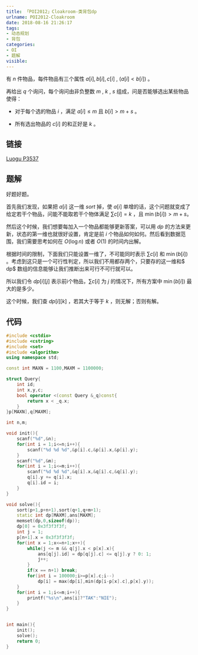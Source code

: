 ```yaml
---
title: 「POI2012」Cloakroom-类背包dp
urlname: POI2012-Cloakroom
date: 2018-08-16 21:26:17
tags:
- 动态规划
- 背包
categories: 
- OI
- 题解
visible:
---
```


有 $n$ 件物品，每件物品有三个属性 $a[i], b[i], c[i]$ , $(a[i] < b[i])$ 。

再给出 $q$ 个询问，每个询问由非负整数 $m$ , $k$ , $s$ 组成，问是否能够选出某些物品使得：

+ 对于每个选的物品 $i$ ，满足 $a[i] \leq m$ 且 $b[i]>m+s$ 。

+ 所有选出物品的 $c[i]$ 的和正好是 $k$ 。

<!-- more -->

## 链接

[Luogu P3537](https://www.luogu.org/problemnew/show/P3537)

## 题解

好题好题。

首先我们发现，如果把 $a[i]$ 这一维 $sort$ 掉，使 $a[i]$ 单增的话，这个问题就变成了给定若干个物品，问能不能取若干个物体满足 $\sum c[i] = k$ ，且 $\min(b[i]) > m + s$。

然后这个时候，我们想要每加入一个物品都能够更新答案，可以用 $dp$ 的方法来更新，状态的第一维也就很好设置，肯定是前 $i$ 个物品如何如何。然后看到数据范围，我们需要思考如何在 $O(\log n)$ 或者 $O(1)$ 的时间内出解。

根据时间的限制，下面我们只能设置一维了，不可能同时表示 $\sum c[i]$ 和 $\min(b[i])$ 。考虑到这只是一个可行性判定，所以我们不用都存两个，只要存的这一维和$ dp$ 数组的信息能够让我们推断出来可行不可行就可以。

所以我们令 $dp[i][j]$ 表示前i个物品，$\sum c[i]$ 为 $j$ 的情况下，所有方案中 $\min(b[i])$ 最大的是多少。

这个时候，我们查 $dp[i][k]$ ，若其大于等于 $k$ ，则无解；否则有解。

## 代码


```cpp
#include <cstdio>
#include <cstring>
#include <set>
#include <algorithm>
using namespace std;

const int MAXN = 1100,MAXM = 1100000;

struct Query{
    int id;
    int x,y,c;
    bool operator <(const Query &_q)const{
        return x < _q.x;
    }
}p[MAXN],q[MAXM];

int n,m;

void init(){
    scanf("%d",&n);
    for(int i = 1;i<=n;i++){
        scanf("%d %d %d",&p[i].c,&p[i].x,&p[i].y);
    }
    scanf("%d",&m);
    for(int i = 1;i<=m;i++){
        scanf("%d %d %d",&q[i].x,&q[i].c,&q[i].y);
        q[i].y += q[i].x;
        q[i].id = i;
    }
}

void solve(){
    sort(p+1,p+n+1),sort(q+1,q+m+1);
    static int dp[MAXM],ans[MAXM];
    memset(dp,0,sizeof(dp));
    dp[0] = 0x3f3f3f3f;
    int j = 1;
    p[n+1].x = 0x3f3f3f3f;
    for(int x = 1;x<=n+1;x++){
        while(j <= m && q[j].x < p[x].x){
            ans[q[j].id] = dp[q[j].c] <= q[j].y ? 0: 1;
            j++;
        }
        if(x == n+1) break;
        for(int i = 100000;i>=p[x].c;i--)
            dp[i] = max(dp[i],min(dp[i-p[x].c],p[x].y));
    }
    for(int i = 1;i<=m;i++){
        printf("%s\n",ans[i]?"TAK":"NIE");
    }
}


int main(){
    init();
    solve();
    return 0;
}
```

